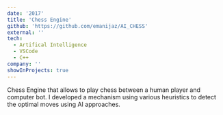 ```yaml
---
date: '2017'
title: 'Chess Engine'
github: 'https://github.com/emanijaz/AI_CHESS'
external: ''
tech:
  - Artifical Intelligence
  - VSCode
  - C++
company: ''
showInProjects: true
---
```


Chess Engine that allows to play chess between a human player and computer bot. I developed a mechanism using various heuristics to detect the optimal moves using AI approaches.
